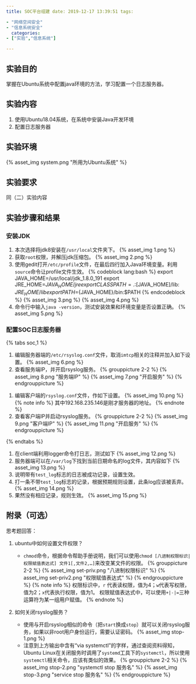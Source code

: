 ```yaml
---
title: SOC平台组建 date: 2019-12-17 13:39:51 tags:

- "网络空间安全"
- "信息系统安全"
  categories:
- ["实验","信息系统"]

---
```


## 实验目的

掌握在Ubuntu系统中配置java环境的方法，学习配置一个日志服务器。
<!-- more -->

## 实验内容

1. 使用Ubuntu18.04系统，在系统中安装Java开发环境
2. 配置日志服务器

## 实验环境

{% asset_img system.png "所用为Ubuntu系统" %}

## 实验要求

同（二）实验内容

## 实验步骤和结果

### 安装JDK

1. 本次选择将jdk8安装在`/usr/local`文件夹下。 {% asset_img 1.png %}
2. 获取`root`权限，并解压jdk压缩包。 {% asset_img 2.png %}
3. 使用gedit打开`/etc/profile`文件，在最后四行加入Java环境变量。利用`source`命令让profile文件生效。 {% codeblock lang:bash %} export
   JAVA_HOME=/usr/local/jdk_1.8.0_191 export JRE_HOME=${JAVA_HOME}/jre export CLASSPATH=.:$[JAVA_HOME]/lib:
   ${JRE_HOME}/lib export PATH=${JAVA_HOME}/bin:$PATH {% endcodeblock %} {% asset_img 3.png %} {% asset_img 4.png %}
4. 命令行中输入`java -version`，测试安装效果和环境变量是否设置正确。 {% asset_img 5.png %}

### 配置SOC日志服务器

{% tabs soc,1 %}
<!-- tab 服务端 -->

1. 编辑服务器端的`/etc/rsyslog.conf`文件，取消`imtcp`相关的注释并加入如下设置。 {% asset_img 6.png %}
2. 查看服务端IP，并开启rsyslog服务。 {% grouppicture 2-2 %} {% asset_img 8.png "服务端IP" %} {% asset_img 7.png "开启服务" %} {%
   endgrouppicture %}

<!-- endtab -->
<!-- tab 客户端 -->

1. 编辑客户端的`rsyslog.conf`文件，作如下设置。 {% asset_img 10.png %} {% note info %} 其中192.168.235.146是刚才服务器的地址。 {% endnote %}
2. 查看客户端IP并启动rsyslog服务。 {% grouppicture 2-2 %} {% asset_img 9.png "客户端IP" %} {% asset_img 11.png "开启服务" %} {%
   endgrouppicture %}

<!-- endtab -->
{% endtabs %}

1. 在client端利用logger命令打日志，测试如下 {% asset_img 12.png %}
2. 服务器端可以在`/var/log`下找到当前日期命名的log文件，其内容如下 {% asset_img 13.png %}
3. 说明带有`test_log`标志的日志被成功记录，设置生效。
4. 打一条不带`test_log`标志的记录，根据预期规则设置，此条log应该被丢弃。 {% asset_img 14.png %}
5. 果然没有相应记录，规则生效。 {% asset_img 15.png %}

## 附录（可选）

思考题回答：

1. ubuntu中如何设置文件权限？
    * `chmod`命令，根据命令帮助手册说明，我们可以使用`chmod [八进制权限标识|权限赋值表达式] 文件1[,文件2,…]`来改变某文件的权限。 {% grouppicture 2-2 %} {% asset_img
      set-priv.png "八进制权限标识" %} {% asset_img set-priv2.png "权限赋值表达式" %} {% endgrouppicture %} {% note info %} 权限标识中，`r`
      代表读权限，值为4；`w`代表写权限，值为2；`x`代表执行权限，值为1。 权限赋值表达式中，可以使用`+|-|=`三种运算符为某一组用户赋值。 {% endnote %}

2. 如何关闭rsyslog服务？
    * 使用与开启rsyslog相似的命令（把`start`换成`stop`）就可以关闭rsyslog服务，如果以非root用户身份运行，需要认证密码。 {% asset_img stop-1.png %}
    * 注意到上方输出中含有“via systemctl”的字样，通过查阅资料得知，Ubuntu Linux在关闭服务时调用了`systemd`工具下的`systemctl`，所以使用`systemctl`相关命令，应该有类似的效果。
      {% grouppicture 2-2 %} {% asset_img stop-2.png "systemctl stop 服务名" %} {% asset_img stop-3.png "service stop 服务名"
      %} {% endgrouppicture %}
